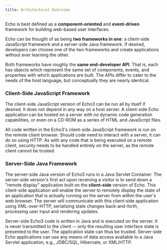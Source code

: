 ```yaml
---
title: Architectural Overview
---
```


Echo is best defined as a **component-oriented** and **event-driven** framework for building web-based user interfaces.

Echo can be thought of as being **two frameworks in one**: a client-side JavaScript framework and a server-side Java framework.
If desired, developers can choose one of the two frameworks and create applications without ever learning the other.

Both frameworks have roughly the **same end-developer API**.  That is, each has objects which represent the same set of components,
events, and properties with which applications are built.  The APIs differ to cater to the needs of the host language, but
conceptually they are nearly identical.

### Client-Side JavaScript Framework

The client-side JavaScript version of Echo3 can be run all by itself if desired.  It does not depend in any way on a
host server.  A client-side Echo application can be hosted on a server with no dynamic code generation capabilities, or
even on a CD-ROM as a series of HTML and JavaScript files.

All code written in the Echo3's client-side JavaScript framework is run on the remote client browser.  Should code need
to interact with a server, it can do so using HTTP.  As with any code that is being executed on a remote client, security
needs to be handled entirely on the server, as the remote client cannot be trusted.

### Server-Side Java Framework

The server-side Java version of Echo3 runs in a Java Servlet Container.  The server-side version's first act upon receiving
a visitor is to send down a "remote display" application built on the **client-side** version of Echo.  This client-side application will enable the server to remotely display the state of an application that is actually running on the server from within the user's web browser.  The server will communicate with this client-side application using XML-over-HTTP, serializing state changes back-and-forth, processing user input and rendering updates.

Server-side Echo3 code is written in Java and is executed on the server.  It is never transmitted to the client -- only the
resulting user interface state is presented to the user.  The application state can thus be trusted.  Server-side Echo
applications can use any means of data access available to a Java Servlet application, e.g., JDBC/SQL, Hibernate, or XML/HTTP.